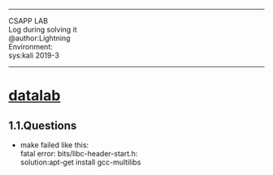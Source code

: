 ***
CSAPP LAB   
Log during solving it   
@author:Lightning   
Environment:    
sys:kali 2019-3
***

# [datalab](./datalab)
## 1.1.Questions
- make failed like this:    
fatal error: bits/libc-header-start.h:      
solution:apt-get install gcc-multilibs
